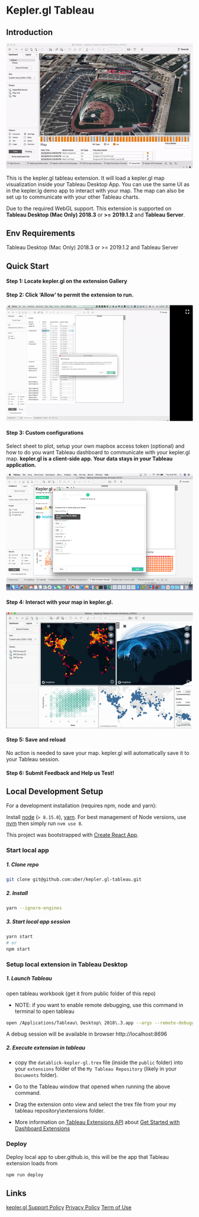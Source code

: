 # Kepler.gl Tableau

## Introduction

![kepler.gl for Tableau](./docs/kepler.gl-tableau.gif)

This is the kepler.gl tableau extension. It will load a kepler.gl map visualization inside your Tableau Desktop App. You can use the same UI as in the kepler.lg demo app to interact with your map. The map can also be set up to communicate with your other Tableau charts.

Due to the required WebGL support. This extension is supported on **Tableau Desktop (Mac Only) 2018.3** or **>= 2019.1.2** and **Tableau Server**.

## Env Requirements
Tableau Desktop (Mac Only) 2018.3 or >= 2019.1.2 and Tableau Server

## Quick Start
#### Step 1: Locate kepler.gl on the extension Gallery

#### Step 2: Click ‘Allow’ to permit the extension to run.

![Tableau Dashboard 3](./docs/Picture3.png)

#### Step 3: Custom configurations
Select sheet to plot, setup your own mapbox access token (optional) and how to do you want Tableau dashboard to communicate with your kepler.gl map. **kepler.gl is a client-side app. Your data stays in your Tableau application.**

![Tableau Dashboard 4](./docs/Picture4.png)

#### Step 4: Interact with your map in kepler.gl.

![Tableau Dashboard 5](./docs/Picture5.gif)

#### Step 5: Save and reload
No action is needed to save your map. kepler.gl will automatically save it to your Tableau session.

#### Step 6: Submit Feedback and Help us Test!

## Local Development Setup
For a development installation (requires npm, node and yarn):

Install [node](https://nodejs.org/en/download/package-manager/) (`> 8.15.0`), [yarn](https://yarnpkg.com/en/docs/install). For best management of Node versions, use [nvm](https://github.com/creationix/nvm)
then simply run `nvm use 8`.

This project was bootstrapped with [Create React App](https://github.com/facebookincubator/create-react-app).

### Start local app
##### 1. Clone repo
```sh
git clone git@github.com:uber/kepler.gl-tableau.git
```

##### 2. Install
```sh
yarn --ignore-engines
```

##### 3. Start local app session
```sh
yarn start
# or
npm start
```

### Setup local extension in Tableau Desktop
##### 1. Launch Tableau
open tableau workbook (get it from public folder of this repo)
- NOTE: if you want to enable remote debugging, use this command in terminal to open tableau

```sh
open /Applications/Tableau\ Desktop\ 2018\.3.app --args --remote-debugging-port=8696
```

A debug session will be available in browser http://localhost:8696

##### 2. Execute extension in tableau

- copy the `datablick-kepler-gl.trex` file (inside the `public` folder) into your `extensions` folder of the `My Tableau Repository` (likely in your `Documents` folder).

- Go to the Tableau window that opened when running the above command.

- Drag the extension onto view and select the trex file from your my tableau repository\extensions folder.

- More information on [Tableau Extensions API](https://tableau.github.io/extensions-api/#) about [Get Started with Dashboard Extensions
](https://tableau.github.io/extensions-api/docs/trex_getstarted.html)

### Deploy
Deploy local app to uber.github.io, this will be the app that Tableau extension loads from
```sh
npm run deploy
```

## Links
[kepler.gl Support Policy](https://kepler.gl/policy)
[Privacy Policy](https://lfprojects.org/policies/privacy-policy/)
[Term of Use](https://lfprojects.org/policies/terms-of-use/)
